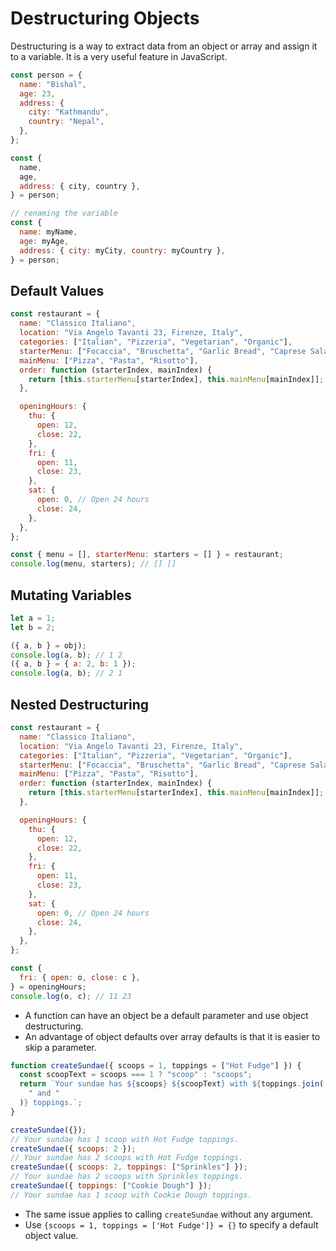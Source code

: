 # Destructuring Objects

Destructuring is a way to extract data from an object or array and assign it to a variable. It is a very useful feature in JavaScript.

```js
const person = {
  name: "Bishal",
  age: 23,
  address: {
    city: "Kathmandu",
    country: "Nepal",
  },
};

const {
  name,
  age,
  address: { city, country },
} = person;

// renaming the variable
const {
  name: myName,
  age: myAge,
  address: { city: myCity, country: myCountry },
} = person;
```

## Default Values

```js
const restaurant = {
  name: "Classico Italiano",
  location: "Via Angelo Tavanti 23, Firenze, Italy",
  categories: ["Italian", "Pizzeria", "Vegetarian", "Organic"],
  starterMenu: ["Focaccia", "Bruschetta", "Garlic Bread", "Caprese Salad"],
  mainMenu: ["Pizza", "Pasta", "Risotto"],
  order: function (starterIndex, mainIndex) {
    return [this.starterMenu[starterIndex], this.mainMenu[mainIndex]];
  },

  openingHours: {
    thu: {
      open: 12,
      close: 22,
    },
    fri: {
      open: 11,
      close: 23,
    },
    sat: {
      open: 0, // Open 24 hours
      close: 24,
    },
  },
};

const { menu = [], starterMenu: starters = [] } = restaurant;
console.log(menu, starters); // [] []
```

## Mutating Variables

```js
let a = 1;
let b = 2;

({ a, b } = obj);
console.log(a, b); // 1 2
({ a, b } = { a: 2, b: 1 });
console.log(a, b); // 2 1
```

## Nested Destructuring

```js
const restaurant = {
  name: "Classico Italiano",
  location: "Via Angelo Tavanti 23, Firenze, Italy",
  categories: ["Italian", "Pizzeria", "Vegetarian", "Organic"],
  starterMenu: ["Focaccia", "Bruschetta", "Garlic Bread", "Caprese Salad"],
  mainMenu: ["Pizza", "Pasta", "Risotto"],
  order: function (starterIndex, mainIndex) {
    return [this.starterMenu[starterIndex], this.mainMenu[mainIndex]];
  },

  openingHours: {
    thu: {
      open: 12,
      close: 22,
    },
    fri: {
      open: 11,
      close: 23,
    },
    sat: {
      open: 0, // Open 24 hours
      close: 24,
    },
  },
};

const {
  fri: { open: o, close: c },
} = openingHours;
console.log(o, c); // 11 23
```

- A function can have an object be a default parameter and use object destructuring.
- An advantage of object defaults over array defaults is that it is easier to skip a parameter.

```js
function createSundae({ scoops = 1, toppings = ["Hot Fudge"] }) {
  const scoopText = scoops === 1 ? "scoop" : "scoops";
  return `Your sundae has ${scoops} ${scoopText} with ${toppings.join(
    " and "
  )} toppings.`;
}

createSundae({});
// Your sundae has 1 scoop with Hot Fudge toppings.
createSundae({ scoops: 2 });
// Your sundae has 2 scoops with Hot Fudge toppings.
createSundae({ scoops: 2, toppings: ["Sprinkles"] });
// Your sundae has 2 scoops with Sprinkles toppings.
createSundae({ toppings: ["Cookie Dough"] });
// Your sundae has 1 scoop with Cookie Dough toppings.
```

- The same issue applies to calling `createSundae` without any argument.
- Use `{scoops = 1, toppings = ['Hot Fudge']} = {}` to specify a default object value.
